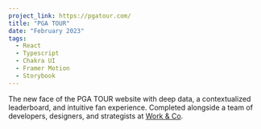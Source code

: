 ```yaml
---
project_link: https://pgatour.com/
title: "PGA TOUR"
date: "February 2023"
tags:
  - React
  - Typescript
  - Chakra UI
  - Framer Motion
  - Storybook
---
```


The new face of the PGA TOUR website with deep data, a contextualized leaderboard, and intuitive fan experience. Completed alongside a team of developers, designers, and strategists at [Work & Co][wc].

[wc]: https://work.co